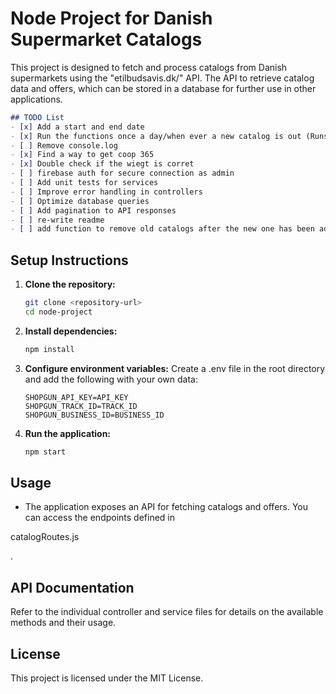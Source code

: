 # Node Project for Danish Supermarket Catalogs

This project is designed to fetch and process catalogs from Danish supermarkets using the "etilbudsavis.dk/" API. The API to retrieve catalog data and offers, which can be stored in a database for further use in other applications.

   ```markdown
   ## TODO List
   - [x] Add a start and end date
   - [x] Run the functions once a day/when ever a new catalog is out (Runs 2 hours after catalog has expired)
   - [ ] Remove console.log
   - [x] Find a way to get coop 365
   - [x] Double check if the wiegt is corret
   - [ ] firebase auth for secure connection as admin
   - [ ] Add unit tests for services
   - [ ] Improve error handling in controllers
   - [ ] Optimize database queries
   - [ ] Add pagination to API responses
   - [ ] re-write readme
   - [ ] add function to remove old catalogs after the new one has been added | Delete everything run it again
   
   ```

## Setup Instructions

1. **Clone the repository:**
   ```bash
   git clone <repository-url>
   cd node-project
   ```

2. **Install dependencies:**
   ```bash
   npm install
   ```

3. **Configure environment variables:**
   Create a .env file in the root directory and add the following with your own data:
   ```env
   SHOPGUN_API_KEY=API_KEY
   SHOPGUN_TRACK_ID=TRACK_ID
   SHOPGUN_BUSINESS_ID=BUSINESS_ID
   ```

4. **Run the application:**
   ```bash
   npm start
   ```

## Usage

- The application exposes an API for fetching catalogs and offers. You can access the endpoints defined in 

catalogRoutes.js

.
## API Documentation

Refer to the individual controller and service files for details on the available methods and their usage.

## License

This project is licensed under the MIT License.
